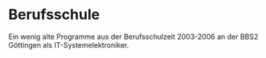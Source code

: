 # Berufsschule
Ein wenig alte Programme aus der Berufsschulzeit 2003-2006 an der BBS2 Göttingen als IT-Systemelektroniker.

